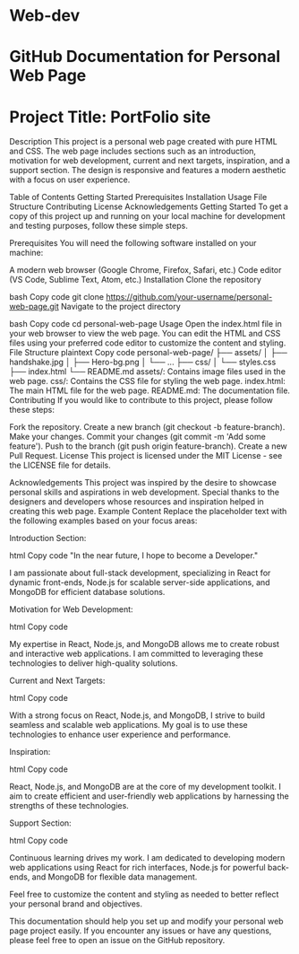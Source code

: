 # Web-dev

# GitHub Documentation for Personal Web Page
# Project Title: PortFolio site
Description
This project is a personal web page created with pure HTML and CSS. The web page includes sections such as an introduction, motivation for web development, current and next targets, inspiration, and a support section. The design is responsive and features a modern aesthetic with a focus on user experience.

Table of Contents
Getting Started
Prerequisites
Installation
Usage
File Structure
Contributing
License
Acknowledgements
Getting Started
To get a copy of this project up and running on your local machine for development and testing purposes, follow these simple steps.

Prerequisites
You will need the following software installed on your machine:

A modern web browser (Google Chrome, Firefox, Safari, etc.)
Code editor (VS Code, Sublime Text, Atom, etc.)
Installation
Clone the repository

bash
Copy code
git clone https://github.com/your-username/personal-web-page.git
Navigate to the project directory

bash
Copy code
cd personal-web-page
Usage
Open the index.html file in your web browser to view the web page.
You can edit the HTML and CSS files using your preferred code editor to customize the content and styling.
File Structure
plaintext
Copy code
personal-web-page/
├── assets/
│   ├── handshake.jpg
│   ├── Hero-bg.png
│   └── ...
├── css/
│   └── styles.css
├── index.html
└── README.md
assets/: Contains image files used in the web page.
css/: Contains the CSS file for styling the web page.
index.html: The main HTML file for the web page.
README.md: The documentation file.
Contributing
If you would like to contribute to this project, please follow these steps:

Fork the repository.
Create a new branch (git checkout -b feature-branch).
Make your changes.
Commit your changes (git commit -m 'Add some feature').
Push to the branch (git push origin feature-branch).
Create a new Pull Request.
License
This project is licensed under the MIT License - see the LICENSE file for details.

Acknowledgements
This project was inspired by the desire to showcase personal skills and aspirations in web development.
Special thanks to the designers and developers whose resources and inspiration helped in creating this web page.
Example Content
Replace the placeholder text with the following examples based on your focus areas:

Introduction Section:

html
Copy code
"In the near future, I hope to become a Developer."
<p>I am passionate about full-stack development, specializing in React for dynamic front-ends, Node.js for scalable server-side applications, and MongoDB for efficient database solutions.</p>
Motivation for Web Development:

html
Copy code
<p>My expertise in React, Node.js, and MongoDB allows me to create robust and interactive web applications. I am committed to leveraging these technologies to deliver high-quality solutions.</p>
Current and Next Targets:

html
Copy code
<p>With a strong focus on React, Node.js, and MongoDB, I strive to build seamless and scalable web applications. My goal is to use these technologies to enhance user experience and performance.</p>
Inspiration:

html
Copy code
<p>React, Node.js, and MongoDB are at the core of my development toolkit. I aim to create efficient and user-friendly web applications by harnessing the strengths of these technologies.</p>
Support Section:

html
Copy code
<p>Continuous learning drives my work. I am dedicated to developing modern web applications using React for rich interfaces, Node.js for powerful back-ends, and MongoDB for flexible data management.</p>
Feel free to customize the content and styling as needed to better reflect your personal brand and objectives.

This documentation should help you set up and modify your personal web page project easily. If you encounter any issues or have any questions, please feel free to open an issue on the GitHub repository.
